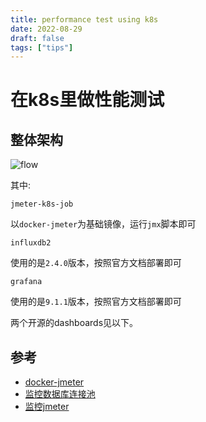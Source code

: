 ```yaml
---
title: performance test using k8s
date: 2022-08-29
draft: false
tags: ["tips"]
---
```



# 在k8s里做性能测试

## 整体架构

![flow](http://www.plantuml.com/plantuml/proxy?cache=no&src=https://raw.githubusercontent.com/robbietree8/robbietree8.github.io/main/assets/2022-08-29/flow.puml)

其中:

`jmeter-k8s-job`

以`docker-jmeter`为基础镜像，运行`jmx`脚本即可

`influxdb2`

使用的是`2.4.0`版本，按照官方文档部署即可

`grafana`

使用的是`9.1.1`版本，按照官方文档部署即可

两个开源的dashboards见以下。


## 参考

- [docker-jmeter](https://github.com/unseel/docker-jmeter)
- [监控数据库连接池](https://grafana.com/grafana/dashboards/6083-spring-boot-hikaricp-jdbc/)
- [监控jmeter](https://grafana.com/grafana/dashboards/13644-jmeter-load-test-org-md-jmeter-influxdb2-visualizer-influxdb-v2-0-flux/)
